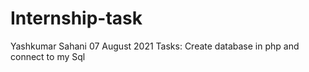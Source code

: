 # Internship-task
Yashkumar Sahani 07 August 2021 Tasks: Create database in php and connect to my Sql
